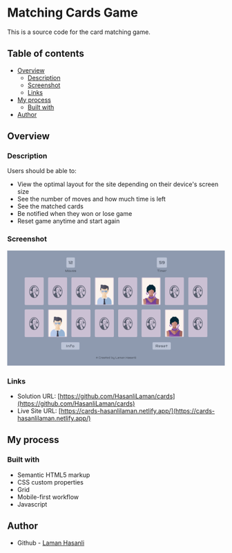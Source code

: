 # Matching Cards Game

This is a source code for the card matching game.

## Table of contents

- [Overview](#overview)
  - [Description](#description)
  - [Screenshot](#screenshot)
  - [Links](#links)
- [My process](#my-process)
  - [Built with](#built-with)
- [Author](#author)

## Overview

### Description

Users should be able to:

- View the optimal layout for the site depending on their device's screen size
- See the number of moves and how much time is left
- See the matched cards
- Be notified when they won or lose game
- Reset game anytime and start again

### Screenshot

![](./images/screenshot.png)

### Links

- Solution URL: [https://github.com/HasanliLaman/cards](https://github.com/HasanliLaman/cards)
- Live Site URL: [https://cards-hasanlilaman.netlify.app/](https://cards-hasanlilaman.netlify.app/)

## My process

### Built with

- Semantic HTML5 markup
- CSS custom properties
- Grid
- Mobile-first workflow
- Javascript

## Author

- Github - [Laman Hasanli](https://github.com/HasanliLaman)
